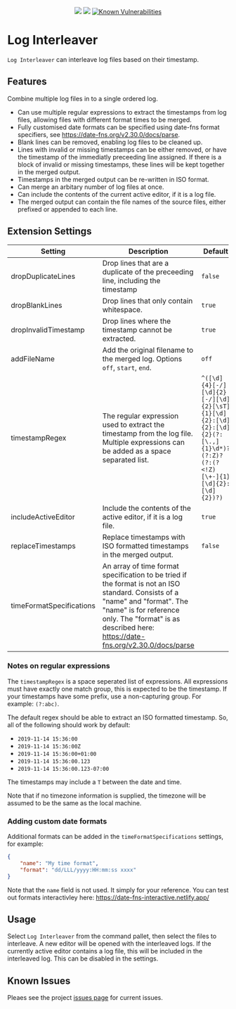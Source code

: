 <p align=center>
<a href="https://circleci.com/gh/jamesbattersby/vscode-loginterleaver"><img src="https://circleci.com/gh/jamesbattersby/vscode-loginterleaver.svg?style=shield"></a>
<a href="https://raw.githubusercontent.com/jamesbattersby/vscode-loginterleaver/master/LICENSE"><img src="https://img.shields.io/badge/license-MIT-green.svg?style=flat"></a>
<a href="https://snyk.io/test/github/jamesbattersby/vscode-loginterleaver?targetFile=package.json"><img src="https://snyk.io/test/github/jamesbattersby/vscode-loginterleaver/badge.svg?targetFile=package.json" alt="Known Vulnerabilities" data-canonical-src="https://snyk.io/test/github/jamesbattersby/vscode-loginterleaver?targetFile=package.json" style="max-width:100%;"></a>
</p>


# Log Interleaver

`Log Interleaver` can interleave log files based on their timestamp.

## Features

Combine multiple log files in to a single ordered log.

* Can use multiple regular expressions to extract the timestamps from log files, allowing files with different format times to be merged.
* Fully customised date formats can be specified using date-fns format specifiers, see https://date-fns.org/v2.30.0/docs/parse.
* Blank lines can be removed, enabling log files to be cleaned up.
* Lines with invalid or missing timestamps can be either removed, or have the timestamp of the immediatly preceeding line assigned.  If there is a block
of invalid or missing timestamps, these lines will be kept together in the merged output.
* Timestamps in the merged output can be re-written in ISO format.
* Can merge an arbitary number of log files at once.
* Can include the contents of the current active editor, if it is a log file.
* The merged output can contain the file names of the source files, either prefixed or appended to each line.

## Extension Settings

| Setting                  | Description                                                                                                                                                                                                                               | Default                                                                                                                   |
| ------------------------ | ----------------------------------------------------------------------------------------------------------------------------------------------------------------------------------------------------------------------------------------- | ------------------------------------------------------------------------------------------------------------------------- |
| dropDuplicateLines       | Drop lines that are a duplicate of the preceeding line, including the timestamp                                                                                                                                                           | `false`                                                                                                                   |
| dropBlankLines           | Drop lines that only contain whitespace.                                                                                                                                                                                                  | `true`                                                                                                                    |
| dropInvalidTimestamp     | Drop lines where the timestamp cannot be extracted.                                                                                                                                                                                       | `true`                                                                                                                    |
| addFileName              | Add the original filename to the merged log.  Options `off`, `start`, `end`.                                                                                                                                                              | `off`                                                                                                                     |
| timestampRegex           | The regular expression used to extract the timestamp from the log file. Multiple expressions can be added as a space separated list.                                                                                                      | `^([\d]{4}[-/][\d]{2}[-/][\d]{2}[\sT]{1}[\d]{2}:[\d]{2}:[\d]{2}(?:[\.,]{1}\d*)?(?:Z)?(?:(?<!Z)[\+-]{1}[\d]{2}:[\d]{2})?)` |
| includeActiveEditor      | Include the contents of the active editor, if it is a log file.                                                                                                                                                                           | `true`                                                                                                                    |
| replaceTimestamps        | Replace timestamps with ISO formatted timestamps in the merged output.                                                                                                                                                                    | `false`                                                                                                                   |
| timeFormatSpecifications | An array of time format specification to be tried if the format is not an ISO standard. Consists of a "name" and "format".  The "name" is for reference only.  The "format" is as described here: https://date-fns.org/v2.30.0/docs/parse |                                                                                                                           |

### Notes on regular expressions

The `timestampRegex` is a space seperated list of expressions.  All expressions must have exactly one match group, this is expected to be the timestamp.
If your timestamps have some prefix, use a non-capturing group. For example: `(?:abc)`.

The default regex should be able to extract an ISO formatted timestamp.  So, all of the following should work by default:

- `2019-11-14 15:36:00`
- `2019-11-14 15:36:00Z`
- `2019-11-14 15:36:00+01:00`
- `2019-11-14 15:36:00.123`
- `2019-11-14 15:36:00.123-07:00`

The timestamps may include a `T` between the date and time.

Note that if no timezone information is supplied, the timezone will be assumed to be the same as the local machine.

### Adding custom date formats

Additional formats can be added in the `timeFormatSpecifications` settings, for example:

``` json
{
    "name": "My time format",
    "format": "dd/LLL/yyyy:HH:mm:ss xxxx"
}
```

Note that the `name` field is not used.  It simply for your reference.
You can test out formats interactivley here: https://date-fns-interactive.netlify.app/

## Usage

Select `Log Interleaver` from the command pallet, then select the files to interleave.  A new editor will be opened with the interleaved logs.  If the
currently active editor contains a log file, this will be included in the interleaved log.  This can be disabled in the settings.

## Known Issues

Pleaes see the project [issues page](https://github.com/jamesbattersby/vscode-loginterleaver/issues) for current issues.
